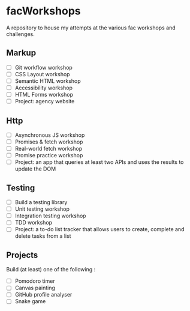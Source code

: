 # facWorkshops
A repository to house my attempts at the various fac workshops and challenges.


## Markup 
- [ ] Git workflow workshop
- [ ] CSS Layout workshop
- [ ] Semantic HTML workshop
- [ ] Accessibility workshop
- [ ] HTML Forms workshop
- [ ] Project: agency website 

## Http
- [ ] Asynchronous JS workshop
- [ ] Promises & fetch workshop
- [ ] Real-world fetch workshop
- [ ] Promise practice workshop
- [ ] Project: an app that queries at least two APIs and uses the results to update the DOM

## Testing
- [ ] Build a testing library
- [ ] Unit testing workshop
- [ ] Integration testing workshop
- [ ] TDD workshop
- [ ] Project: a to-do list tracker that allows users to create, complete and delete tasks from a list

## Projects
Build (at least) one of the following :
- [ ] Pomodoro timer
- [ ] Canvas painting
- [ ] GitHub profile analyser
- [ ] Snake game
